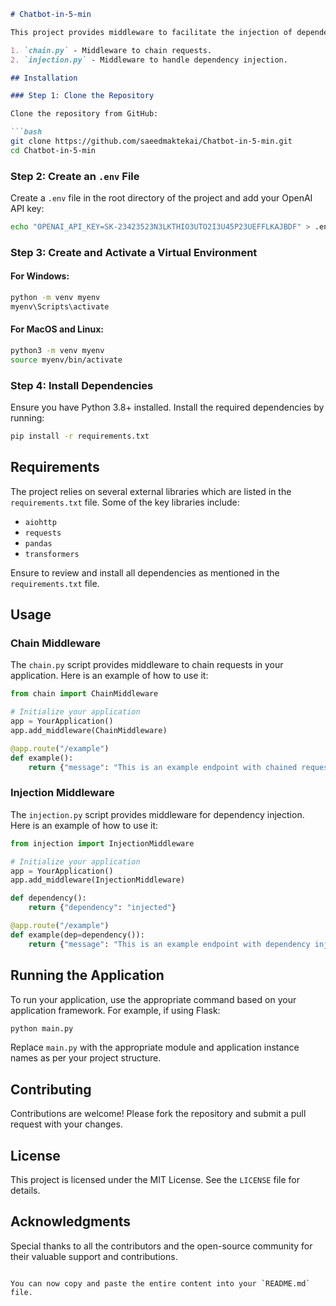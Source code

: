 
```markdown
# Chatbot-in-5-min

This project provides middleware to facilitate the injection of dependencies and chaining requests in your applications. It includes two main components:

1. `chain.py` - Middleware to chain requests.
2. `injection.py` - Middleware to handle dependency injection.

## Installation

### Step 1: Clone the Repository

Clone the repository from GitHub:

```bash
git clone https://github.com/saeedmaktekai/Chatbot-in-5-min.git
cd Chatbot-in-5-min
```

### Step 2: Create an `.env` File

Create a `.env` file in the root directory of the project and add your OpenAI API key:

```bash
echo "OPENAI_API_KEY=SK-23423523N3LKTHIO3UTO2I3U45P23UEFFLKAJBDF" > .env
```

### Step 3: Create and Activate a Virtual Environment

#### For Windows:

```bash
python -m venv myenv
myenv\Scripts\activate
```

#### For MacOS and Linux:

```bash
python3 -m venv myenv
source myenv/bin/activate
```

### Step 4: Install Dependencies

Ensure you have Python 3.8+ installed. Install the required dependencies by running:

```bash
pip install -r requirements.txt
```

## Requirements

The project relies on several external libraries which are listed in the `requirements.txt` file. Some of the key libraries include:
- `aiohttp`
- `requests`
- `pandas`
- `transformers`

Ensure to review and install all dependencies as mentioned in the `requirements.txt` file.

## Usage

### Chain Middleware

The `chain.py` script provides middleware to chain requests in your application. Here is an example of how to use it:

```python
from chain import ChainMiddleware

# Initialize your application
app = YourApplication()
app.add_middleware(ChainMiddleware)

@app.route("/example")
def example():
    return {"message": "This is an example endpoint with chained requests."}
```

### Injection Middleware

The `injection.py` script provides middleware for dependency injection. Here is an example of how to use it:

```python
from injection import InjectionMiddleware

# Initialize your application
app = YourApplication()
app.add_middleware(InjectionMiddleware)

def dependency():
    return {"dependency": "injected"}

@app.route("/example")
def example(dep=dependency()):
    return {"message": "This is an example endpoint with dependency injection.", "dependency": dep}
```

## Running the Application

To run your application, use the appropriate command based on your application framework. For example, if using Flask:

```bash
python main.py
```

Replace `main.py` with the appropriate module and application instance names as per your project structure.

## Contributing

Contributions are welcome! Please fork the repository and submit a pull request with your changes.

## License

This project is licensed under the MIT License. See the `LICENSE` file for details.

## Acknowledgments

Special thanks to all the contributors and the open-source community for their valuable support and contributions.
```

You can now copy and paste the entire content into your `README.md` file.
